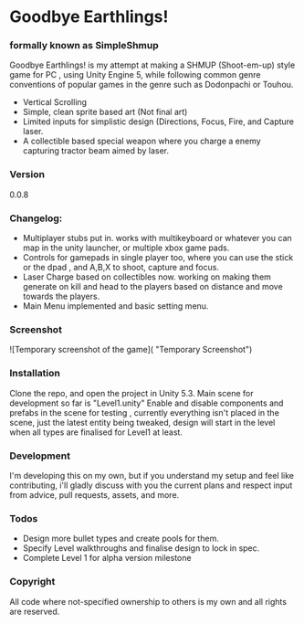 # Goodbye Earthlings!
### formally known as SimpleShmup 

Goodbye Earthlings! is my attempt at making a SHMUP (Shoot-em-up) style game for PC , using Unity Engine 5,
while following common genre conventions of popular games in the genre such as Dodonpachi or Touhou.

  - Vertical Scrolling
  - Simple, clean sprite based art (Not final art)
  - Limited inputs for simplistic design (Directions, Focus, Fire, and Capture laser.
  - A collectible based special weapon where you charge a enemy capturing tractor beam aimed by laser.

### Version
0.0.8

### Changelog:
  - Multiplayer stubs put in. works with multikeyboard or whatever you can map in the unity launcher, or multiple xbox game pads.
  - Controls for gamepads in single player too, where you can use the stick or the dpad , and A,B,X to shoot, capture and focus.
  - Laser Charge based on collectibles now. working on making them generate on kill and head to the players based on distance and move towards the players.
  - Main Menu implemented and basic setting menu.

### Screenshot
![Temporary screenshot of the game]( "Temporary Screenshot")


### Installation

Clone the repo, and open the project in Unity 5.3.
Main scene for development so far is "Level1.unity"
Enable and disable components and prefabs in the scene for testing , currently everything isn't placed in the scene, just the latest entity being tweaked, design will start in the level when all types are finalised for Level1 at least.

### Development

I'm developing this on my own, but if you understand my setup and feel like contributing, i'll gladly discuss with you the current plans and respect input from advice, pull requests, assets, and more.

### Todos

 - Design more bullet types and create pools for them.
 - Specify Level walkthroughs and finalise design to lock in spec.
 - Complete Level  1 for alpha version milestone

### Copyright
All code where not-specified ownership to others is my own and all rights are reserved.
